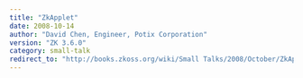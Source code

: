 ```yaml
---
title: "ZkApplet"
date: 2008-10-14
author: "David Chen, Engineer, Potix Corporation"
version: "ZK 3.6.0"
category: small-talk
redirect_to: "http://books.zkoss.org/wiki/Small Talks/2008/October/ZkApplet"
---
```


